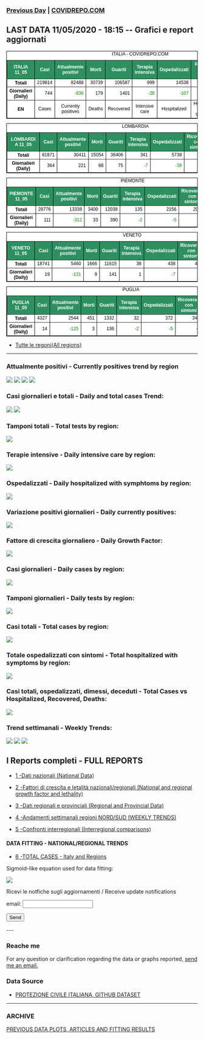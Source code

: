 <!-- start -->
### [Previous Day](/index_10_05.md) | <a href="https://marcelchiarello.github.io/showdata/">COVIDREPO.COM</a>
## LAST DATA 11/05/2020 - 18:15 -- Grafici e report aggiornati 

<table style=" color:black; font-size:12; font-family:arial; text-align:center; " cellpadding="2.5" cellspacing="0" border="1" bordercolor="black" bgcolor="#FFFFFF">
<caption>ITALIA - COVIDREPO.COM</caption>
<tr style="color:#FFFFFF;background:#2E9061">
<th>ITALIA 11_05</th>
<th>Casi</th>
<th>Attualmente positivi</th>
<th>Morti</th>
<th>Guariti</th>
<th>Terapia intensiva</th>
<th>Ospedalizzati</th>
<th>Ricoverati con sintomi</th>
<th>Isolamento domiciliare</th>
<th>Tamponi</th>
</tr>
<tr>
<th>Totali</th>
<td align="right"> 219814</td>
<td align="right"> 82488</td>
<td align="right"> 30739</td>
<td align="right"> 106587</td>
<td align="right"> 999</td>
<td align="right"> 14538</td>
<td align="right"> 13539</td>
<td align="right"> 67950</td>
<td align="right"> 2606652</td>
</tr>
<tr>
<th>Giornalieri (Daily)</th>
<td align="right"> 744</td>
<td align="right" style=" color:green; "> -836</td>
<td align="right"> 179</td>
<td align="right"> 1401</td>
<td align="right" style=" color:green; "> -28</td>
<td align="right" style=" color:green; "> -107</td>
<td align="right" style=" color:green; "> -79</td>
<td align="right" style=" color:green; "> -729</td>
<td align="right"> 40740</td>
</tr>
<tr>
<th>EN</th>
<td>Cases</td>
<td>Currently positives</td>
<td>Deaths</td>
<td>Recovered</td>
<td>Intensive care</td>
<td>Hospitalized</td>
<td>Hospitalized with symptoms</td>
<td>Home isolation</td>
<td>Tests</td>
</tr>
</table>

<table style=" color:black; font-size:12; font-family:arial; text-align:center; " cellpadding="2.5" cellspacing="0" border="1" bordercolor="black" bgcolor="#FFFFFF">
<caption>LOMBARDIA</caption>
<tr style="color:#FFFFFF;background:#2E9061">
<th>LOMBARDIA 11_05</th>
<th>Casi</th>
<th>Attualmente positivi</th>
<th>Morti</th>
<th>Guariti</th>
<th>Terapia intensiva</th>
<th>Ospedalizzati</th>
<th>Ricoverati con sintomi</th>
<th>Isolamento domiciliare</th>
<th>Tamponi</th>
</tr>
<tr>
<th>Totali</th>
<td align="right"> 81871</td>
<td align="right"> 30411</td>
<td align="right"> 15054</td>
<td align="right"> 36406</td>
<td align="right"> 341</td>
<td align="right"> 5738</td>
<td align="right"> 5397</td>
<td align="right"> 24673</td>
<td align="right"> 492642</td>
</tr>
<tr>
<th>Giornalieri (Daily)</th>
<td align="right"> 364</td>
<td align="right"> 221</td>
<td align="right"> 68</td>
<td align="right"> 75</td>
<td align="right" style=" color:green; "> -7</td>
<td align="right" style=" color:green; "> -38</td>
<td align="right" style=" color:green; "> -31</td>
<td align="right"> 259</td>
<td align="right"> 7508</td>
</tr>
</table>

<table style=" color:black; font-size:12; font-family:arial; text-align:center; " cellpadding="2.5" cellspacing="0" border="1" bordercolor="black" bgcolor="#FFFFFF">
<caption>PIEMONTE</caption>
<tr style="color:#FFFFFF;background:#2E9061">
<th>PIEMONTE 11_05</th>
<th>Casi</th>
<th>Attualmente positivi</th>
<th>Morti</th>
<th>Guariti</th>
<th>Terapia intensiva</th>
<th>Ospedalizzati</th>
<th>Ricoverati con sintomi</th>
<th>Isolamento domiciliare</th>
<th>Tamponi</th>
</tr>
<tr>
<th>Totali</th>
<td align="right"> 28776</td>
<td align="right"> 13338</td>
<td align="right"> 3400</td>
<td align="right"> 12038</td>
<td align="right"> 135</td>
<td align="right"> 2156</td>
<td align="right"> 2021</td>
<td align="right"> 11182</td>
<td align="right"> 213783</td>
</tr>
<tr>
<th>Giornalieri (Daily)</th>
<td align="right"> 111</td>
<td align="right" style=" color:green; "> -312</td>
<td align="right"> 33</td>
<td align="right"> 390</td>
<td align="right" style=" color:green; "> -2</td>
<td align="right" style=" color:green; "> -5</td>
<td align="right" style=" color:green; "> -3</td>
<td align="right" style=" color:green; "> -307</td>
<td align="right"> 3413</td>
</tr>
</table>

<table style=" color:black; font-size:12; font-family:arial; text-align:center; " cellpadding="2.5" cellspacing="0" border="1" bordercolor="black" bgcolor="#FFFFFF">
<caption>VENETO</caption>
<tr style="color:#FFFFFF;background:#2E9061">
<th>VENETO 11_05</th>
<th>Casi</th>
<th>Attualmente positivi</th>
<th>Morti</th>
<th>Guariti</th>
<th>Terapia intensiva</th>
<th>Ospedalizzati</th>
<th>Ricoverati con sintomi</th>
<th>Isolamento domiciliare</th>
<th>Tamponi</th>
</tr>
<tr>
<th>Totali</th>
<td align="right"> 18741</td>
<td align="right"> 5460</td>
<td align="right"> 1666</td>
<td align="right"> 11615</td>
<td align="right"> 38</td>
<td align="right"> 438</td>
<td align="right"> 400</td>
<td align="right"> 5022</td>
<td align="right"> 445905</td>
</tr>
<tr>
<th>Giornalieri (Daily)</th>
<td align="right"> 19</td>
<td align="right" style=" color:green; "> -131</td>
<td align="right"> 9</td>
<td align="right"> 141</td>
<td align="right"> 1</td>
<td align="right" style=" color:green; "> -7</td>
<td align="right" style=" color:green; "> -8</td>
<td align="right" style=" color:green; "> -124</td>
<td align="right"> 6383</td>
</tr>
</table>

<table style=" color:black; font-size:12; font-family:arial; text-align:center; " cellpadding="2.5" cellspacing="0" border="1" bordercolor="black" bgcolor="#FFFFFF">
<caption>PUGLIA</caption>
<tr style="color:#FFFFFF;background:#2E9061">
<th>PUGLIA 11_05</th>
<th>Casi</th>
<th>Attualmente positivi</th>
<th>Morti</th>
<th>Guariti</th>
<th>Terapia intensiva</th>
<th>Ospedalizzati</th>
<th>Ricoverati con sintomi</th>
<th>Isolamento domiciliare</th>
<th>Tamponi</th>
</tr>
<tr>
<th>Totali</th>
<td align="right"> 4327</td>
<td align="right"> 2544</td>
<td align="right"> 451</td>
<td align="right"> 1332</td>
<td align="right"> 32</td>
<td align="right"> 372</td>
<td align="right"> 340</td>
<td align="right"> 2172</td>
<td align="right"> 79737</td>
</tr>
<tr>
<th>Giornalieri (Daily)</th>
<td align="right"> 14</td>
<td align="right" style=" color:green; "> -125</td>
<td align="right"> 3</td>
<td align="right"> 136</td>
<td align="right" style=" color:green; "> -2</td>
<td align="right" style=" color:green; "> -5</td>
<td align="right" style=" color:green; "> -3</td>
<td align="right" style=" color:green; "> -120</td>
<td align="right"> 1338</td>
</tr>
</table>


- [Tutte le regoni(All regions)](/Tables/regionsTable_11_05.md)

---

### Attualmente positivi - Currently positives trend by region
<img src="https://covidrepo.com/RUN_11_05/RUN4/RUN_INTEREGION_16.png">
<img src="https://covidrepo.com/RUN_11_05/RUN4/RUN_INTEREGION_17.png">
<img src="https://covidrepo.com/RUN_11_05/RUN4/RUN_INTEREGION_18.png">
 
<img src="https://marcelchiarello.github.io/showdata/RUN_11_05/RUN0/RUN_DATA_ITALIA_01.png">

### Casi giornalieri e totali - Daily and total cases Trend:
<img src="https://marcelchiarello.github.io/showdata/RUN_11_05/RUN1/RUN_DATA_FIT_TOTAL_CASES_ITALY_REGIONS_01.png">
<img src="https://marcelchiarello.github.io/showdata/RUN_11_05/RUN1/RUN_DATA_FIT_TOTAL_CASES_ITALY_REGIONS_02.png">

### Tamponi totali - Total tests by region:
<img src="https://marcelchiarello.github.io/showdata/RUN_11_05/RUN4/RUN_INTEREGION_02.png">

### Terapie intensive - Daily intensive care by region:
<img src="https://marcelchiarello.github.io/showdata/RUN_11_05/RUN4/RUN_INTEREGION_13.png">

### Ospedalizzati - Daily hospitalized with symphtoms by region:
<img src="https://marcelchiarello.github.io/showdata/RUN_11_05/RUN4/RUN_INTEREGION_14.png">

### Variazione positivi giornalieri - Daily currently positives:
<img src="https://marcelchiarello.github.io/showdata/RUN_11_05/RUN4/RUN_INTEREGION_15.png">

### Fattore di crescita giornaliero - Daily Growth Factor:
<img src="https://marcelchiarello.github.io/showdata/RUN_11_05/RUN6/RUN_FACTORS_01.png">

### Casi giornalieri - Daily cases by region:
<img src="https://marcelchiarello.github.io/showdata/RUN_11_05/RUN4/RUN_INTEREGION_11.png">

### Tamponi giornalieri - Daily tests by region:
<img src="https://marcelchiarello.github.io/showdata/RUN_11_05/RUN4/RUN_INTEREGION_12.png">

### Casi totali - Total cases by region:
<img src="https://marcelchiarello.github.io/showdata/RUN_11_05/RUN4/RUN_INTEREGION_01.png">

### Totale ospedalizzati con sintomi - Total hospitalized with symptoms by region:
<img src="https://marcelchiarello.github.io/showdata/RUN_11_05/RUN4/RUN_INTEREGION_05.png">

### Casi totali, ospedalizzati, dimessi, deceduti - Total Cases vs Hospitalized, Recovered, Deaths:
<img src="https://marcelchiarello.github.io/showdata/RUN_11_05/RUN0/RUN_DATA_ITALIA_02.png">

### Trend settimanali - Weekly Trends:
<img src="https://marcelchiarello.github.io/showdata/RUN_11_05/RUN5/RUN_NEWTRENDS_01.png">
<img src="https://marcelchiarello.github.io/showdata/RUN_11_05/RUN5/RUN_NEWTRENDS_02.png">
<img src="https://marcelchiarello.github.io/showdata/RUN_11_05/RUN5/RUN_NEWTRENDS_03.png">

## I Reports completi - FULL REPORTS

- [1 -Dati nazionali (National Data)](/RUN_11_05/RUN0/RUN.html)

- [2 -Fattori di crescita e letalità nazionali/regionali (National and regional growth factor and lethality)](/RUN_11_05/RUN6/RUN.html)

- [3 -Dati regionali e provinciali (Regional and Provincial Data)](/RUN_11_05/RUN2/RUN.html)

- [4 -Andamenti settimanali regioni NORD/SUD (WEEKLY TRENDS)](/RUN_11_05/RUN5/RUN.html)

- [5 -Confronti interregionali (Interregional comparisons)](/RUN_11_05/RUN4/RUN.html)

#### DATA FITTING - NATIONAL/REGIONAL TRENDS

- [6 -TOTAL CASES - Italy and Regions](/RUN_11_05/RUN1/RUN.html)

Sigmoid-like equation used for data fitting:

<img src="https://latex.codecogs.com/svg.latex?Sig = \frac{a}{e^{b(x+c)} + a_1e^{b_1(x+c_1)} - d}" border="0"/>

Ricevi le notfiche sugli aggiornamenti / Receive update notifications
<form
action="https://formspree.io/mgenvwep"
method="POST"
>
<label>
email:
<input type="text" name="_replyto">
</label>

<!-- your other form fields go here -->

<button type="submit">Send</button>
</form>
---

### Reache me

For any question or clarification regarding the data or graphs reported, <a href="mailto:marcello.chiarello@outlook.com">send me an email.</a>



### Data Source

- [PROTEZIONE CIVILE ITALIANA, GITHUB DATASET](https://github.com/pcm-dpc/COVID-19)

---

### ARCHIVE
[PREVIOUS DATA,PLOTS, ARTICLES AND FITTING RESULTS](/archive.md)
